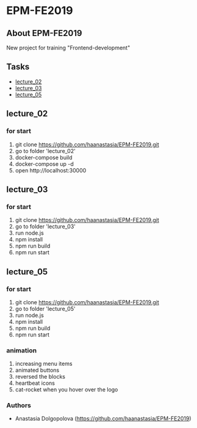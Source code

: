 # EPM-FE2019 

## About EPM-FE2019 

New project for training "Frontend-development"

## Tasks

+ [lecture_02](#lecture_02)
+ [lecture_03](#lecture_03)
+ [lecture_05](#lecture_05)

## lecture_02

### for start
1. git clone https://github.com/haanastasia/EPM-FE2019.git
2. go to folder 'lecture_02'
3. docker-compose build
4. docker-compose up -d
5. open http://localhost:30000

## lecture_03

### for start
1. git clone https://github.com/haanastasia/EPM-FE2019.git
2. go to folder 'lecture_03'
3. run node.js
4. npm install
5. npm run build
6. npm run start

## lecture_05

### for start
1. git clone https://github.com/haanastasia/EPM-FE2019.git
2. go to folder 'lecture_05'
3. run node.js
4. npm install
5. npm run build
6. npm run start

### animation
1. increasing menu items
2. animated buttons
3. reversed the blocks
4. heartbeat icons
5. cat-rocket when you hover over the logo

### Authors 

* Anastasia Dolgopolova (https://github.com/haanastasia/EPM-FE2019)